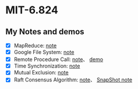 # MIT-6.824

## My Notes and demos
- [x] MapReduce: [note](https://github.com/yuyilei/MIT-6.824/blob/master/notes/MapReduce.md)
- [x] Google File System: [note](https://github.com/yuyilei/MIT-6.824/blob/master/notes/GFS.md) 
- [x] Remote Procedure Call: [note](https://github.com/yuyilei/MIT-6.824/blob/master/notes/RPC.md)、 [demo](https://github.com/yuyilei/gRPC_demo)               
- [x] Time Synchronization: [note](https://github.com/yuyilei/MIT-6.824/blob/master/notes/TimeSynchronization.md) 
- [x] Mutual Exclusion: [note](https://github.com/yuyilei/MIT-6.824/blob/master/notes/MutualExclusion.md)
- [x] Raft Consensus Algorithm: [note](https://github.com/yuyilei/MIT-6.824/blob/master/notes/Raft.md)、 [SnapShot note](https://github.com/yuyilei/MIT-6.824/blob/master/notes/RaftSnapShot.md)

